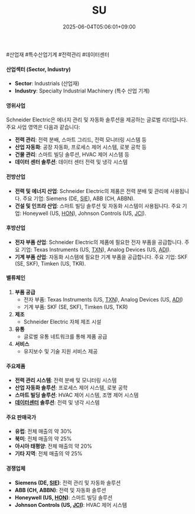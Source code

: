 ﻿---
title: "SU"
date: 2025-06-04T05:06:01+09:00
lastmod: 2025-06-04T05:06:01+09:00
type: docs
sidebar:
  open: true
weight: 838
---
<div style="display:none">
  <meta property="article:published_time" content="2025-06-03T20:06:01Z" />
  <meta property="article:modified_time" content="2025-06-03T20:06:01Z" />
</div>
#산업재 #특수산업기계 #전력관리 #데이터센터 

#### 산업섹터 (Sector, Industry)

- **Sector**: Industrials (산업재)
- **Industry**: Specialty Industrial Machinery (특수 산업 기계)

#### 영위사업

Schneider Electric은 에너지 관리 및 자동화 솔루션을 제공하는 글로벌 리더입니다. 주요 사업 영역은 다음과 같습니다:

- **전력 관리**: 전력 분배, 스마트 그리드, 전력 모니터링 시스템 등
- **산업 자동화**: 공장 자동화, 프로세스 제어 시스템, 로봇 공학 등
- **건물 관리**: 스마트 빌딩 솔루션, HVAC 제어 시스템 등
- **데이터 센터 솔루션**: 데이터 센터 전력 및 냉각 시스템

#### 전방산업

- **전력 및 에너지 산업**: Schneider Electric의 제품은 전력 분배 및 관리에 사용됩니다. 주요 기업: Siemens (DE, [SIE](/company-analysis/sie/)), ABB (CH, ABBN).
- **건설 및 인프라 산업**: 스마트 빌딩 솔루션 및 자동화 시스템이 사용됩니다. 주요 기업: Honeywell (US, [HON](/company-analysis/hon/)), Johnson Controls (US, [JCI](/company-analysis/jci/)).

#### 후방산업

- **전자 부품 산업**: Schneider Electric의 제품에 필요한 전자 부품을 공급합니다. 주요 기업: Texas Instruments (US, [TXN](/company-analysis/txn/)), Analog Devices (US, [ADI](/company-analysis/adi/)).
- **기계 부품 산업**: 자동화 시스템에 필요한 기계 부품을 공급합니다. 주요 기업: SKF (SE, SKF), Timken (US, TKR).

#### 밸류체인

1. **부품 공급**
    - 전자 부품: Texas Instruments (US, [TXN](/company-analysis/txn/)), Analog Devices (US, [ADI](/company-analysis/adi/))
    - 기계 부품: SKF (SE, SKF), Timken (US, TKR)
2. **제조**
    - Schneider Electric 자체 제조 시설
3. **유통**
    - 글로벌 유통 네트워크를 통해 제품 공급
4. **서비스**
    - 유지보수 및 기술 지원 서비스 제공

#### 주요제품

- **전력 관리 시스템**: 전력 분배 및 모니터링 시스템
- **산업 자동화 솔루션**: 프로세스 제어 시스템, 로봇 공학
- **스마트 빌딩 솔루션**: HVAC 제어 시스템, 조명 제어 시스템
- **[데이터센터](/industry-study/데이터센터/) 솔루션**: 전력 및 냉각 시스템

#### 주요 판매국가

- **유럽**: 전체 매출의 약 30%
- **북미**: 전체 매출의 약 25%
- **아시아 태평양**: 전체 매출의 약 20%
- **기타 지역**: 전체 매출의 약 25%

#### 경쟁업체

- **Siemens (DE, [SIE](/company-analysis/sie/))**: 전력 관리 및 자동화 솔루션
- **ABB (CH, ABBN)**: 전력 및 자동화 솔루션
- **Honeywell (US, [HON](/company-analysis/hon/))**: 스마트 빌딩 솔루션
- **Johnson Controls (US, [JCI](/company-analysis/jci/))**: HVAC 제어 시스템
